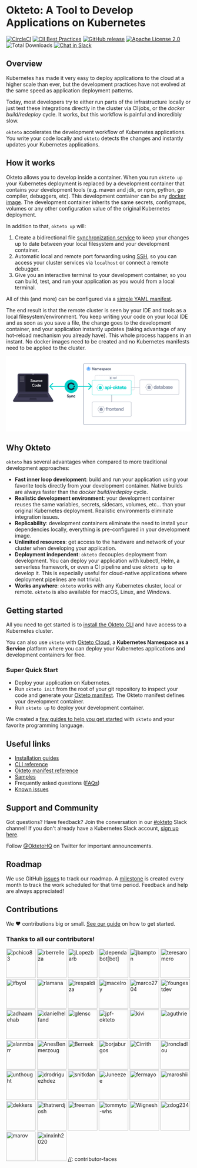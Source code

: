 # Okteto: A Tool to Develop Applications on Kubernetes

[![CircleCI](https://circleci.com/gh/okteto/okteto.svg?style=svg)](https://circleci.com/gh/okteto/okteto)
[![CII Best Practices](https://bestpractices.coreinfrastructure.org/projects/3055/badge)](https://bestpractices.coreinfrastructure.org/projects/3055)
[![GitHub release](https://img.shields.io/github/release/okteto/okteto.svg?style=flat-square)](https://github.com/okteto/okteto/releases)
[![Apache License 2.0](https://img.shields.io/github/license/okteto/okteto.svg?style=flat-square)](https://github.com/okteto/okteto/blob/master/LICENSE)
![Total Downloads](https://img.shields.io/github/downloads/okteto/okteto/total?logo=github&logoColor=white)
[![Chat in Slack](https://img.shields.io/badge/slack-@kubernetes/okteto-red.svg?logo=slack)](https://kubernetes.slack.com/messages/CM1QMQGS0/)

## Overview

Kubernetes has made it very easy to deploy applications to the cloud at a higher scale than ever, but the development practices have not evolved at the same speed as application deployment patterns.

Today, most developers try to either run parts of the infrastructure locally or just test these integrations directly in the cluster via CI jobs, or the _docker build/redeploy_ cycle. It works, but this workflow is painful and incredibly slow.

`okteto` accelerates the development workflow of Kubernetes applications. You write your code locally and `okteto` detects the changes and instantly updates your Kubernetes applications.

## How it works

Okteto allows you to develop inside a container. When you run `okteto up` your Kubernetes deployment is replaced by a development container that contains your development tools (e.g. maven and jdk, or npm, python, go compiler, debuggers, etc). This development container can be any [docker image](https://okteto.com/docs/reference/development-environment/). The development container inherits the same secrets, configmaps, volumes or any other configuration value of the original Kubernetes deployment.

In addition to that, `okteto up` will:

1. Create a bidirectional file [synchronization service](https://okteto.com/docs/reference/file-synchronization/) to keep your changes up to date between your local filesystem and your development container.
1. Automatic local and remote port forwarding using [SSH](https://okteto.com/docs/reference/ssh-server/), so you can access your cluster services via `localhost` or connect a remote debugger.
1. Give you an interactive terminal to your development container, so you can build, test, and run your application as you would from a local terminal.

All of this (and more) can be configured via a [simple YAML manifest](https://okteto.com/docs/reference/manifest/).

The end result is that the remote cluster is seen by your IDE and tools as a local filesystem/environment. You keep writing your code on your local IDE and as soon as you save a file, the change goes to the development container, and your application instantly updates (taking advantage of any hot-reload mechanism you already have). This whole process happens in an instant. No docker images need to be created and no Kubernetes manifests need to be applied to the cluster.

![Okteto](docs/okteto-architecture.png)

## Why Okteto

`okteto` has several advantages when compared to more traditional development approaches:

- **Fast inner loop development**: build and run your application using your favorite tools directly from your development container. Native builds are always faster than the _docker build/redeploy_ cycle.
- **Realistic development environment**: your development container reuses the same variables, secrets, sidecars, volumes, etc... than your original Kubernetes deployment. Realistic environments eliminate integration issues.
- **Replicability**: development containers eliminate the need to install your dependencies locally, everything is pre-configured in your development image.
- **Unlimited resources**: get access to the hardware and network of your cluster when developing your application.
- **Deployment independent**: `okteto` decouples deployment from development. You can deploy your application with kubectl, Helm, a serverless framework, or even a CI pipeline and use `okteto up` to develop it. This is especially useful for cloud-native applications where deployment pipelines are not trivial.
- **Works anywhere**: `okteto` works with any Kubernetes cluster, local or remote. `okteto` is also available for macOS, Linux, and Windows.

## Getting started

All you need to get started is to [install the Okteto CLI](https://okteto.com/docs/getting-started/installation/) and have access to a Kubernetes cluster.

You can also use `okteto` with [Okteto Cloud](https://okteto.com/), a **Kubernetes Namespace as a Service** platform where you can deploy your Kubernetes applications and development containers for free.

### Super Quick Start

- Deploy your application on Kubernetes.
- Run `okteto init` from the root of your git repository to inspect your code and generate your [Okteto manifest](https://okteto.com/docs/reference/manifest/). The Okteto manifest defines your development container.
- Run `okteto up` to deploy your development container.

We created a [few guides to help you get started](https://github.com/okteto/samples) with `okteto` and your favorite programming language.

## Useful links

- [Installation guides](https://okteto.com/docs/getting-started/installation/)
- [CLI reference](https://okteto.com/docs/reference/cli)
- [Okteto manifest reference](https://okteto.com/docs/reference/manifest/)
- [Samples](https://github.com/okteto/samples)
- Frequently asked questions ([FAQs](https://okteto.com/docs/reference/faqs/))
- [Known issues](https://okteto.com/docs/reference/known-issues/)

## Support and Community

Got questions? Have feedback? Join the conversation in our [#okteto](https://kubernetes.slack.com/messages/CM1QMQGS0/) Slack channel! If you don't already have a Kubernetes Slack account, [sign up here](https://slack.k8s.io/).

Follow [@OktetoHQ](https://twitter.com/oktetohq) on Twitter for important announcements.

## Roadmap

We use GitHub [issues](https://github.com/okteto/okteto/issues) to track our roadmap. A [milestone](https://github.com/okteto/okteto/milestones) is created every month to track the work scheduled for that time period. Feedback and help are always appreciated!

## Contributions

We ❤️ contributions big or small. [See our guide](contributing.md) on how to get started.

### Thanks to all our contributors!

[//]: contributor-faces

<a href="https://github.com/pchico83"><img src="https://avatars.githubusercontent.com/u/7474696?v=4" title="pchico83" width="80" height="80"></a>
<a href="https://github.com/rberrelleza"><img src="https://avatars.githubusercontent.com/u/475313?v=4" title="rberrelleza" width="80" height="80"></a>
<a href="https://github.com/jLopezbarb"><img src="https://avatars.githubusercontent.com/u/25170843?v=4" title="jLopezbarb" width="80" height="80"></a>
<a href="https://github.com/apps/dependabot"><img src="https://avatars.githubusercontent.com/in/29110?v=4" title="dependabot[bot]" width="80" height="80"></a>
<a href="https://github.com/jbampton"><img src="https://avatars.githubusercontent.com/u/418747?v=4" title="jbampton" width="80" height="80"></a>
<a href="https://github.com/teresaromero"><img src="https://avatars.githubusercontent.com/u/40767058?v=4" title="teresaromero" width="80" height="80"></a>
<a href="https://github.com/ifbyol"><img src="https://avatars.githubusercontent.com/u/3510171?v=4" title="ifbyol" width="80" height="80"></a>
<a href="https://github.com/rlamana"><img src="https://avatars.githubusercontent.com/u/237819?v=4" title="rlamana" width="80" height="80"></a>
<a href="https://github.com/irespaldiza"><img src="https://avatars.githubusercontent.com/u/11633327?v=4" title="irespaldiza" width="80" height="80"></a>
<a href="https://github.com/jmacelroy"><img src="https://avatars.githubusercontent.com/u/30531294?v=4" title="jmacelroy" width="80" height="80"></a>
<a href="https://github.com/marco2704"><img src="https://avatars.githubusercontent.com/u/12150248?v=4" title="marco2704" width="80" height="80"></a>
<a href="https://github.com/Youngestdev"><img src="https://avatars.githubusercontent.com/u/31009679?v=4" title="Youngestdev" width="80" height="80"></a>
<a href="https://github.com/adhaamehab"><img src="https://avatars.githubusercontent.com/u/13816742?v=4" title="adhaamehab" width="80" height="80"></a>
<a href="https://github.com/danielhelfand"><img src="https://avatars.githubusercontent.com/u/34258252?v=4" title="danielhelfand" width="80" height="80"></a>
<a href="https://github.com/glensc"><img src="https://avatars.githubusercontent.com/u/199095?v=4" title="glensc" width="80" height="80"></a>
<a href="https://github.com/jpf-okteto"><img src="https://avatars.githubusercontent.com/u/92427625?v=4" title="jpf-okteto" width="80" height="80"></a>
<a href="https://github.com/kivi"><img src="https://avatars.githubusercontent.com/u/366163?v=4" title="kivi" width="80" height="80"></a>
<a href="https://github.com/aguthrie"><img src="https://avatars.githubusercontent.com/u/210097?v=4" title="aguthrie" width="80" height="80"></a>
<a href="https://github.com/alanmbarr"><img src="https://avatars.githubusercontent.com/u/760506?v=4" title="alanmbarr" width="80" height="80"></a>
<a href="https://github.com/AnesBenmerzoug"><img src="https://avatars.githubusercontent.com/u/27914730?v=4" title="AnesBenmerzoug" width="80" height="80"></a>
<a href="https://github.com/Berreek"><img src="https://avatars.githubusercontent.com/u/20483152?v=4" title="Berreek" width="80" height="80"></a>
<a href="https://github.com/borjaburgos"><img src="https://avatars.githubusercontent.com/u/3640206?v=4" title="borjaburgos" width="80" height="80"></a>
<a href="https://github.com/Cirrith"><img src="https://avatars.githubusercontent.com/u/4418305?v=4" title="Cirrith" width="80" height="80"></a>
<a href="https://github.com/ironcladlou"><img src="https://avatars.githubusercontent.com/u/298299?v=4" title="ironcladlou" width="80" height="80"></a>
<a href="https://github.com/unthought"><img src="https://avatars.githubusercontent.com/u/1222558?v=4" title="unthought" width="80" height="80"></a>
<a href="https://github.com/drodriguezhdez"><img src="https://avatars.githubusercontent.com/u/29516565?v=4" title="drodriguezhdez" width="80" height="80"></a>
<a href="https://github.com/snitkdan"><img src="https://avatars.githubusercontent.com/u/15274429?v=4" title="snitkdan" width="80" height="80"></a>
<a href="https://github.com/Juneezee"><img src="https://avatars.githubusercontent.com/u/20135478?v=4" title="Juneezee" width="80" height="80"></a>
<a href="https://github.com/fermayo"><img src="https://avatars.githubusercontent.com/u/3635457?v=4" title="fermayo" width="80" height="80"></a>
<a href="https://github.com/maroshii"><img src="https://avatars.githubusercontent.com/u/1316984?v=4" title="maroshii" width="80" height="80"></a>
<a href="https://github.com/dekkers"><img src="https://avatars.githubusercontent.com/u/656182?v=4" title="dekkers" width="80" height="80"></a>
<a href="https://github.com/thatnerdjosh"><img src="https://avatars.githubusercontent.com/u/5251847?v=4" title="thatnerdjosh" width="80" height="80"></a>
<a href="https://github.com/freeman"><img src="https://avatars.githubusercontent.com/u/7547?v=4" title="freeman" width="80" height="80"></a>
<a href="https://github.com/tommyto-whs"><img src="https://avatars.githubusercontent.com/u/59745049?v=4" title="tommyto-whs" width="80" height="80"></a>
<a href="https://github.com/Wignesh"><img src="https://avatars.githubusercontent.com/u/26745858?v=4" title="Wignesh" width="80" height="80"></a>
<a href="https://github.com/zdog234"><img src="https://avatars.githubusercontent.com/u/17930657?v=4" title="zdog234" width="80" height="80"></a>
<a href="https://github.com/marov"><img src="https://avatars.githubusercontent.com/u/1968182?v=4" title="marov" width="80" height="80"></a>
<a href="https://github.com/xinxinh2020"><img src="https://avatars.githubusercontent.com/u/13103635?v=4" title="xinxinh2020" width="80" height="80"></a>
[//]: contributor-faces
